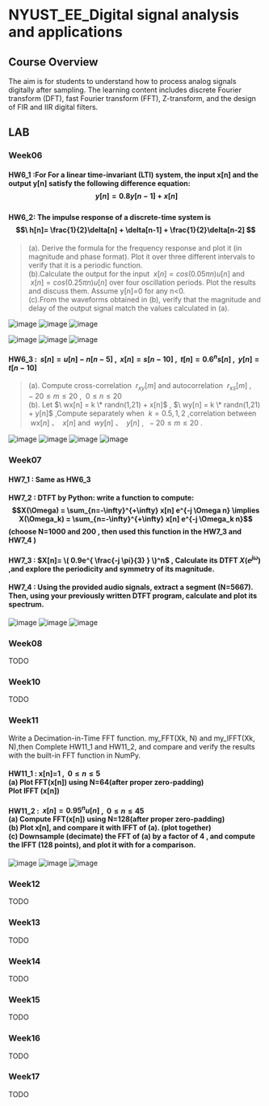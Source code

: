 # NYUST_EE_Digital signal analysis and applications
## Course Overview
The aim is for students to understand how to process analog signals digitally after sampling. The learning content includes discrete Fourier transform (DFT), fast Fourier transform (FFT), Z-transform, and the design of FIR and IIR digital filters.  

## LAB
### Week06
#### HW6_1  :For For a linear time-invariant (LTI) system, the input x[n] and the output y[n] satisfy the following difference equation: $$\  y[n] = 0.8 y[n-1] + x[n] $$ <br> HW6_2: The impulse response of a discrete-time system is $$\  h[n]= \frac{1}{2}\delta[n] + \delta[n-1] + \frac{1}{2}\delta[n-2]   $$
> (a). Derive the formula for the frequency response and plot it (in magnitude and phase format). Plot it over three different intervals to verify that it is a periodic function.  
> (b).Calculate the output for the input $\  x[n]=cos(0.05πn)u[n]$  and  $\ x[n]=cos(0.25πn)u[n]$  over four oscillation periods. Plot the results and discuss them. Assume    y[n]=0    for any n<0.  
> (c).From the waveforms obtained in (b), verify that the magnitude and delay of the output signal match the values calculated in (a).

![image](Week6/fig/Figure6_1A.png)
![image](Week6/fig/Figure6_1B.png)
![image](Week6/fig/Figure6_1C.png)


![image](Week6/fig/Figure6_2A.png)
![image](Week6/fig/Figure6_2B.png)
![image](Week6/fig/Figure6_2C.png)


#### HW6_3 : $\ s[n] = u[n]- n[n-5]$ , $\ x[n] = s[n-10]$ , $\ t[n] = 0.6^n s[n]$ , $\ y[n] = t[n-10]$ 

> (a). Compute cross-correlation $\  r_{xy}[m]$ and autocorrelation  $\  r_{xs}[m]$ , $\   -20 \leq m  \leq 20$  ,  $\   0 \leq n  \leq 20$   
> (b). Let  $\ wx[n] = k \* randn(1,21) + x[n]$ , $\ wy[n] = k \* randn(1,21) + y[n]$ ,Compute separately when $\ k=0.5 , 1, 2$ ,correlation between $\ wx[n]$ 、 $\ x[n]$  and  $\ wy[n]$ 、 $\ y[n]$  , $\  -20 \leq m  \leq 20$  .  

![image](Week6/fig/Figure6_3rxy.png)
![image](Week6/fig/Figure6_3rxs.png)
![image](Week6/fig/Figure6_3wxx.png)
![image](Week6/fig/Figure6_3wyy.png)


### Week07
#### HW7_1 : Same as HW6_3

#### HW7_2 : DTFT by Python: write a function to compute: $$X(\Omega) = \sum_{n=-\infty}^{+\infty} x[n] e^{-j \Omega n} \implies X(\Omega_k) = \sum_{n=-\infty}^{+\infty} x[n] e^{-j \Omega_k n}$$  (choose N=1000 and 200 , then used this function in the HW7_3 and  HW7_4 )    
#### HW7_3 :  $X[n]= \( 0.9e^{  \frac{-j \pi}{3} } \)^n$ ,  Calculate its DTFT $X(e^{j \omega})$ ,and explore the periodicity and symmetry of its magnitude. 
#### HW7_4 : Using the provided audio signals, extract a segment (N=5667). Then, using your previously written DTFT program, calculate and plot its spectrum.  
![image](Week7/fig/LAB7_3_200.png)
![image](Week7/fig/LAB7_3_1000.png)
![image](Week7/fig/LAB7_4.png)

### Week08
TODO 
### Week10
TODO 
### Week11
Write a Decimation-in-Time FFT function. my_FFT(Xk, N) and  my_IFFT(Xk, N),then Complete HW11_1 and  HW11_2, and compare and verify the results with the built-in FFT function in NumPy.  
####  HW11_1 : x[n]=1 , $\ 0 \leq n  \leq 5$  <br> (a)  Plot FFT(x[n]) using N=64(after proper zero-padding) <br>  Plot IFFT (x[n])  

####  HW11_2 : $\ x[n] = 0.95^n u[n]$ , $\ 0 \leq n  \leq 45$ <br> (a)   Compute FFT(x[n]) using N=128(after proper zero-padding) <br>  (b) Plot x[n], and compare it with IFFT of (a). (plot together) <br> (c) Downsample (decimate) the FFT of (a) by a factor of 4 , and compute the IFFT (128 points), and plot it with  for a comparison. 
![image](Week11/fig/Figure11_1.png)
![image](Week11/fig/Figure11_2ab.png)
![image](Week11/fig/Figure11_2c.png)
### Week12
TODO 
### Week13
TODO 
### Week14
TODO 
### Week15
TODO 
### Week16
TODO 
### Week17
TODO 
